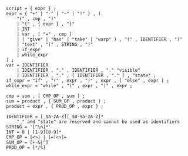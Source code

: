 ﻿    script = { expr } ;
    expr = { "+" | "-" | "~" | "!" } , (
        "(" , cmp , ")"
        | "{" , { expr } , "}"
        | INT
        | var , [ "=" , cmp ]
        | ( "give" | "has" | "take" | "warp" ) , "(" , IDENTIFIER , ")"
        | "text" , "(" , STRING , ")"
        | if_expr
        | while_expr
    ) ;
    var = IDENTIFIER
        | IDENTIFIER , "." , IDENTIFIER , "." "visible"
        | IDENTIFIER , "." , [ IDENTIFIER , "." ] , "state" ;
    if_expr = "if" , "(" , expr , ")" , expr , [ "else" , expr ] ;
    while_expr = "while" , "(" , expr , ")" , expr ;
    
    cmp = sum , [ CMP_OP , sum ] ;
    sum = product , { SUM_OP , product } ;
    product = expr , { PROD_OP , expr } ;
        
    IDENTIFIER = [_$a-zA-Z][_$0-9a-zA-Z]*
        "_" and "state" are reserved and cannot be used as identifiers
    STRING = '[^\n]*'
    INT = 0 | [1-9][0-9]*
    CMP_OP = [<>] | [=!<>]=
    SUM_OP = [+-&|^]
    PROD_OP = [*/%]